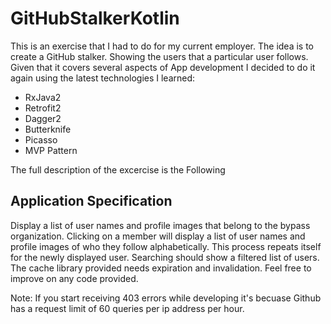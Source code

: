 # GitHubStalkerKotlin
This is an exercise that I had to do for my current employer. The idea is to create a GitHub stalker.
Showing the users that a particular user follows. 
Given that it covers several aspects of App development I decided to do it again using the latest technologies I learned:
* RxJava2
* Retrofit2
* Dagger2
* Butterknife
* Picasso
* MVP Pattern

The full description of the excercise is the Following

## Application Specification

  Display a list of user names and profile images that belong to the bypass organization.
  Clicking on a member will display a list of user names and profile images of who they follow alphabetically.
  This process repeats itself for the newly displayed user.
  Searching should show a filtered list of users.
  The cache library provided needs expiration and invalidation.
  Feel free to improve on any code provided.

Note: If you start receiving 403 errors while developing it's becuase Github has a request limit of 60 queries per ip address per hour.
